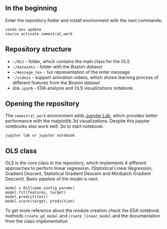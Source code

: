 ## In the beginning

Enter the repository folder and install environment with the next commands:
```
conda env update
source activate semestral_work
```

## Repository structure

* `~/OLS` - folder, which contains the main class for the OLS
* `~/datasets` - folder with the *Boston dataset*
* `~/message_tex` - `TeX` representation of the enter message
* `~/videos` - support animation videos, which shows learning process of different features from the *Boston dataset*
* `EDA.ipynb` - EDA analysis and OLS visualizations notebook.

## Opening the repository

The `semestral_work` environment adds [Jupyter Lab](https://jupyterlab.readthedocs.io/en/stable/), which provides better performance with the matplotlib 3d visualizations. Despite this jupyter notebooks also work well. So to start notebook:

```
jupyter lab or jupyter notebook
```

## OLS class
OLS is the core class in the repository, which implements 4 different approaches to perform linear regression. (Statistical Linear Regression, Gradient Descent, Statistical Gradient Descent and Minibatch Gradient Descent). 
Basic pipeline of the model is next:

```
model = OLS(some_config_params)
model.fit(features, target)
model.predict(test)
model.score(target, prediction)
```

To get more reference about the module creation check the EDA notebook methods `create_gd_model` and `create_linear_model` and the documentation from the class implementation
